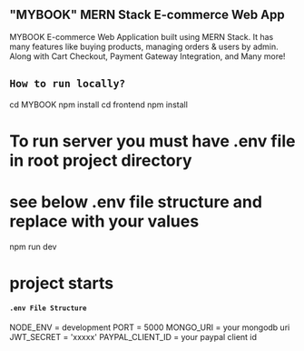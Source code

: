 ## "MYBOOK" MERN Stack E-commerce Web App

MYBOOK E-commerce Web Application built using MERN Stack. It has many features like buying products, managing orders & users by admin. Along with Cart Checkout, Payment Gateway Integration, and Many more!

## `How to run locally?`

cd MYBOOK
npm install
cd frontend
npm install

# To run server you must have .env file in root project directory

# see below .env file structure and replace with your values

npm run dev

# project starts

#### `.env File Structure`

NODE_ENV = development
PORT = 5000
MONGO_URI = your mongodb uri
JWT_SECRET = 'xxxxx'
PAYPAL_CLIENT_ID = your paypal client id
